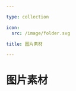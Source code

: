 ```yaml
---

type: collection

icon:
  src: /image/folder.svg

title: 图片素材

---
```


# 图片素材

<ShowBreadcrumb />

<ShowResources />
